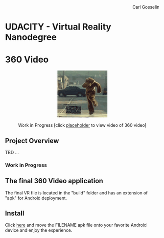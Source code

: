 <p align="right">
Carl Gosselin
</p>

# UDACITY - Virtual Reality Nanodegree

# 360 Video

<p align="center">
<img src="pics/dancingbear.gif">
</p>
<p align="center">
Work in Progress
[click <a target="_new" href="">placeholder</a> to view video of 360 video]
</p>


## Project Overview

TBD ...



### Work in Progress

## The final 360 Video application

The final VR file is located in the "build" folder and has an extension of "apk" for Android deployment.

## Install

Click <a href="https://github.com/carldgosselin/virtual_reality/blob/master/Project-5-VR-Gallery/build">here</a> and move the FILENAME apk file onto your favorite Android device and enjoy the experience.


